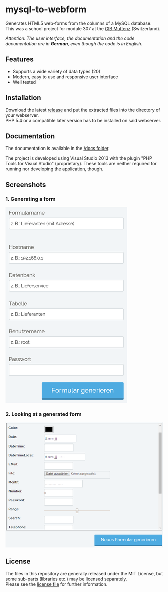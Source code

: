 # mysql-to-webform

Generates HTML5 web-forms from the columns of a MySQL database.  
This was a school project for module 307 at the [GIB Muttenz](http://www.gibm.ch) (Switzerland).

*Attention: The user interface, the documentation and the code documentation are in __German__, even though the code is in English.*

## Features
- Supports a wide variety of data types (20)
- Modern, easy to use and responsive user interface
- Well tested

## Installation
Download the latest [release](https://github.com/drasive/mysql-to-webform/releases/) and put the extracted files into the directory of your webserver.  
PHP 5.4 or a compatible later version has to be installed on said webserver.

## Documentation
The documentation is available in the [/docs folder](docs).

The project is developed using Visual Studio 2013 with the plugin "PHP Tools for Visual Studio" (proprietary). These tools are neither required for running nor developing the application, though.

## Screenshots
### 1. Generating a form
![Generating a form](/docs/_sources/images/generating_a_form.png "Generating a form")

### 2. Looking at a generated form
![Looking at a generated form](/docs/_sources/images/generated_form.png "Looking at a generated form")

## License
The files in this repository are generally released under the MIT License, but some sub-parts (libraries etc.) may be licensed separately.  
Please see the [license file](LICENSE) for further information.